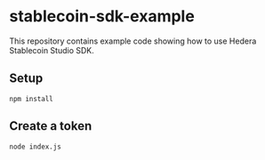 # stablecoin-sdk-example

This repository contains example code showing how to use Hedera Stablecoin Studio SDK.

## Setup

```
npm install
```

## Create a token

```
node index.js
```
